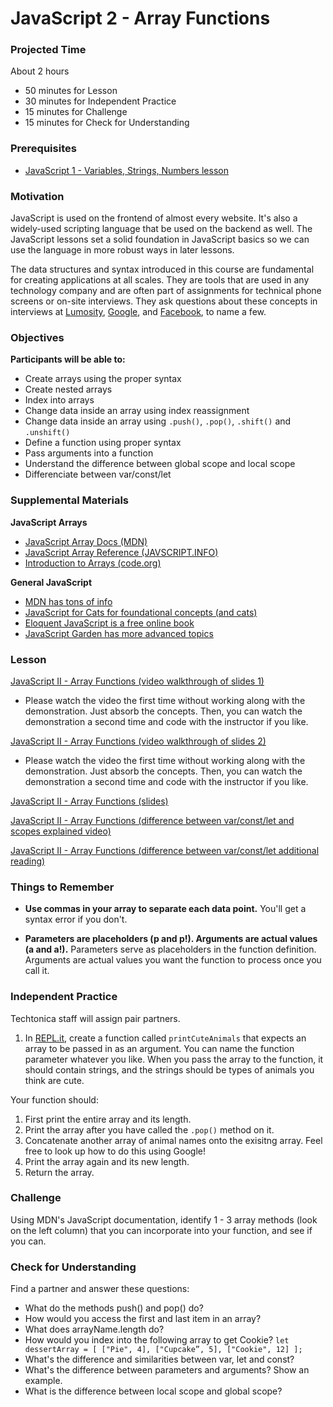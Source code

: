 # JavaScript 2 - Array Functions

### Projected Time
About 2 hours
- 50 minutes for Lesson
- 30 minutes for Independent Practice
- 15 minutes for Challenge
- 15 minutes for Check for Understanding

### Prerequisites
- [JavaScript 1 - Variables, Strings, Numbers lesson](/javascript/javascript-1-variables.md)

### Motivation
JavaScript is used on the frontend of almost every website. It's also a widely-used scripting language that be used on the backend as well. The JavaScript lessons set a solid foundation in JavaScript basics so we can use the language in more robust ways in later lessons.

The data structures and syntax introduced in this course are fundamental for creating applications at all scales. They are tools that are used in any technology company and are often part of assignments for technical phone screens or on-site interviews. They ask questions about these concepts in interviews at [Lumosity](https://www.lumosity.com/), [Google](www.google.com), and [Facebook](https://www.facebook.com/), to name a few.

### Objectives
**Participants will be able to:**
- Create arrays using the proper syntax
- Create nested arrays
- Index into arrays
- Change data inside an array using index reassignment
- Change data inside an array using `.push()`, `.pop()`, `.shift()` and `.unshift()`
- Define a function using proper syntax
- Pass arguments into a function
- Understand the difference between global scope and local scope
- Differenciate between var/const/let

### Supplemental Materials

**JavaScript Arrays**
- [JavaScript Array Docs (MDN)](https://developer.mozilla.org/en-US/docs/Web/JavaScript/Reference/Global_Objects/Array)
- [JavaScript Array Reference (JAVSCRIPT.INFO)](https://javascript.info/array)
- [Introduction to Arrays (code.org)](https://curriculum.code.org/csp/unit5/13/)

**General JavaScript**
- [MDN has tons of info](https://developer.mozilla.org/bm/docs/Web/JavaScript)
- [JavaScript for Cats for foundational concepts (and cats)](http://jsforcats.com/)
- [Eloquent JavaScript is a free online book](http://eloquentjavascript.net/)
- [JavaScript Garden has more advanced topics](https://bonsaiden.github.io/JavaScript-Garden/)

### Lesson

[JavaScript II - Array Functions (video walkthrough of slides 1)](https://drive.google.com/file/d/1aLxRv80fyaeVSxnFjKz6dxD5bmCP37Jt/view?usp=sharing)
- Please watch the video the first time without working along with the demonstration. Just absorb the concepts. Then, you can watch the demonstration a second time and code with the instructor if you like.

[JavaScript II - Array Functions (video walkthrough of slides 2)](https://drive.google.com/file/d/1sAXR8pUv6GEJEx7dQSOclA5efom8a9tV/view?usp=sharing)
- Please watch the video the first time without working along with the demonstration. Just absorb the concepts. Then, you can watch the demonstration a second time and code with the instructor if you like.

[JavaScript II - Array Functions (slides)](https://docs.google.com/presentation/d/10FUe4xQHrWOc7Ys3bWUFJDvM4IhYxMX5AgmPY8cxjlM/edit?usp=sharing)

[JavaScript II - Array Functions (difference between var/const/let and scopes explained video)](https://www.youtube.com/watch?v=6vBYfLCE9-Q)

[JavaScript II - Array Functions (difference between var/const/let additional reading)](https://codeburst.io/const-let-and-var-which-and-when-541a2721c18)

### Things to Remember

- **Use commas in your array to separate each data point.** You'll get a syntax error if you don't.

- **Parameters are placeholders (p and p!). Arguments are actual values (a and a!).** Parameters serve as placeholders in the function definition. Arguments are actual values you want the function to process once you call it.

### Independent Practice

Techtonica staff will assign pair partners.

1. In [REPL.it](https://www.repl.it), create a function called `printCuteAnimals` that expects an array to be passed in as an argument. You can name the function parameter whatever you like. When you pass the array to the function, it should contain strings, and the strings should be types of animals you think are cute.

Your function should:
1. First print the entire array and its length.
2. Print the array after you have called the `.pop()` method on it.
3. Concatenate another array of animal names onto the exisitng array. Feel free to look up how to do this using Google!
4. Print the array again and its new length.
5. Return the array.

### Challenge

Using MDN's JavaScript documentation, identify 1 - 3 array methods (look on the left column) that you can incorporate into your function, and see if you can.

### Check for Understanding
Find a partner and answer these questions:
- What do the methods push() and pop() do?
- How would you access the first and last item in an array?
- What does arrayName.length do?
- How would you index into the following array to get Cookie?
 ```let dessertArray = [ ["Pie", 4], ["Cupcake”, 5], ["Cookie", 12] ];```
- What's the difference and similarities between var, let and const?
- What's the difference between parameters and arguments? Show an example.
- What is the difference between local scope and global scope?

